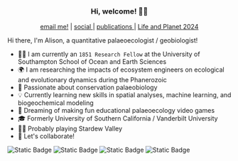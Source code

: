 ### <p align="center"> Hi, welcome! 👋😄 </p>

<p align="center"> 
    <a href="mailto:A.T.Cribb@soton.ac.uk">email me!</a> | <a href="https://twitter.com/alison_cribb"> social </a> | <a href="https://scholar.google.com/citations?user=xxeLtmEAAAAJ&hl=en"> publications </a> | <a href="https://lifeandplanet.com"> Life and Planet 2024 </a>
</p>

Hi there, I'm Alison, a quantitative palaeoecologist / geobiologist!
* :woman_technologist: I am currently an ```1851 Research Fellow``` at the University of Southampton School of Ocean and Earth Sciences
* 🌍 I am researching the impacts of ecosystem engineers on ecological and evolutionary dynamics during the Phanerozoic
* :dizzy: Passionate about conservation palaeobiology 
* 💡 Currently learning new skills in spatial analyses, machine learning, and biogeochemical modeling
* 💭 Dreaming of making fun educational palaeoecology video games
* 🎓 Formerly University of Southern California / Vanderbilt University
* 👩‍🌾 Probably playing Stardew Valley
* 👭 Let's collaborate!



![Static Badge](https://img.shields.io/badge/yall%20means%20all-8A2BE2) ![Static Badge](https://img.shields.io/badge/fossils%20for%20the%20future-a7c957) ![Static Badge](https://img.shields.io/badge/Early%20Career%20Researcher-f07167) ![Static Badge](https://img.shields.io/badge/she-her-d8e2dc) 





<!--
**atcribb/atcribb** is a ✨ _special_ ✨ repository because its `README.md` (this file) appears on your GitHub profile.

Here are some ideas to get you started:

- 🔭 I’m currently working on ...
- 🌱 I’m currently learning ...
- 👯 I’m looking to collaborate on ...
- 🤔 I’m looking for help with ...
- 💬 Ask me about ...
- 📫 How to reach me: ...
- 😄 Pronouns: ...
- ⚡ Fun fact: ...
-->
